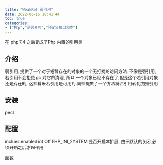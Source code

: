 ```yaml
---
title: "WeakRef 弱引用"
date: 2022-06-16 18:41:44
toc: true
categories:
- ["Php","语言参考","预定义接口和类"]
---
```


在 php 7.4 之后变成了Php 内置的引用类




## 介绍
弱引用, 提供了一个对于短暂存在的对象的一个无打扰的访问方法, 不像是强引用, 若引用不会拒绝 gc 对它的清理, 所以 一个对象已经不存在了,但是这个若引用对象还是存在的, 这样看来若引用是可用的.同样提供了一个方法将若引用转化为强引用
<a name="849e84f6-d6e9-4b28-8db5-b7ed4ace366a"></a>
## 安装
pecl
<a name="aad03037-6877-4159-afb2-7f0d03cb5d51"></a>
## 配置
inclued.enabled int Off PHP_INI_SYSTEM 是否开启本扩展, 由于默认的关闭,必须开启之后才起作用

函数

